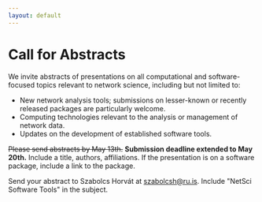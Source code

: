 ```yaml
---
layout: default
---
```


# Call for Abstracts

We invite abstracts of presentations on all computational and software-focused topics relevant to network science, including but not limited to:

 - New network analysis tools; submissions on lesser-known or recently released packages are particularly welcome.
 - Computing technologies relevant to the analysis or management of network data.
 - Updates on the development of established software tools.

~~Please send abstracts by May 13th.~~ **Submission deadline extended to May 20th.** Include a title, authors, affiliations. If the presentation is on a software package, include a link to the package.

Send your abstract to Szabolcs Horvát at [szabolcsh@ru.is](mailto:szabolcsh@ru.is). Include "NetSci Software Tools" in the subject.

